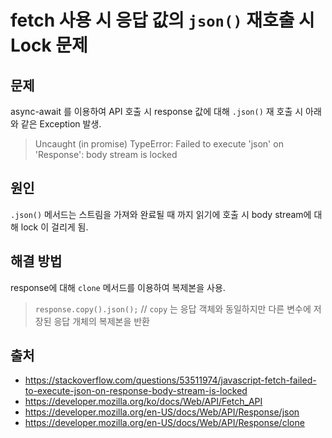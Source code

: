 # fetch 사용 시 응답 값의 `json()` 재호출 시 Lock 문제

## 문제
async-await 를 이용하여 API 호출 시 response 값에 대해 `.json()` 재 호출 시 아래와 같은 Exception 발생. 
> Uncaught (in promise) TypeError: Failed to execute 'json' on 'Response': body stream is locked

## 원인
`.json()` 메서드는 스트림을 가져와 완료될 때 까지 읽기에 호출 시 body stream에 대해 lock 이 걸리게 됨.

## 해결 방법
response에 대해 `clone` 메서드를 이용하여 복제본을 사용.
> `response.copy().json();` // `copy` 는 응답 객체와 동일하지만 다른 변수에 저장된 응답 개체의 복제본을 반환


## 출처
- https://stackoverflow.com/questions/53511974/javascript-fetch-failed-to-execute-json-on-response-body-stream-is-locked
- https://developer.mozilla.org/ko/docs/Web/API/Fetch_API
- https://developer.mozilla.org/en-US/docs/Web/API/Response/json
- https://developer.mozilla.org/en-US/docs/Web/API/Response/clone
